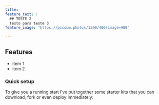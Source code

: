 ```yaml
---
title: 
feature_text: |
  ## TESTE 2
  texto para teste 3
feature_image: "https://picsum.photos/1300/400?image=989"

---
```


## Features

- item 1
- item 2

### Quick setup

To give you a running start I've put together some starter kits that you can download, fork or even deploy immediately:
